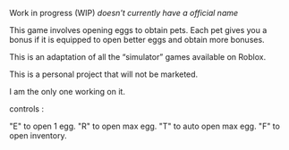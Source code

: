 Work in progress (WIP) *doesn't currently have a official name*

This game involves opening eggs to obtain pets. Each pet gives you a bonus if it is equipped to open better eggs and obtain more bonuses.

This is an adaptation of all the “simulator” games available on Roblox.

This is a personal project that will not be marketed.

I am the only one working on it.



controls :

"E" to open 1 egg.
"R" to open max egg.
"T" to auto open max egg.
"F" to open inventory.
